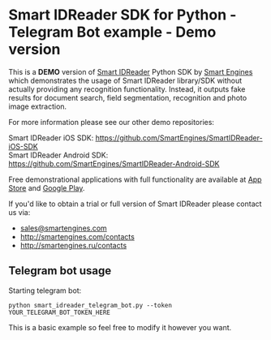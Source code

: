 # Smart IDReader SDK for Python - Telegram Bot example - Demo version

This is a **DEMO** version of [Smart IDReader](https://smartengines.com/ocr-engines/) Python SDK by [Smart Engines](https://smartengines.com) which demonstrates the usage of Smart IDReader library/SDK without actually providing any recognition functionality. 
Instead, it outputs fake results for document search, field segmentation, recognition and photo image extraction. 

For more information please see our other demo repositories:

Smart IDReader iOS SDK: https://github.com/SmartEngines/SmartIDReader-iOS-SDK  
Smart IDReader Android SDK: https://github.com/SmartEngines/SmartIDReader-Android-SDK

Free demonstrational applications with full functionality are available at [App Store](https://itunes.apple.com/app/smart-idreader/id1157877082) and [Google Play](https://play.google.com/store/apps/details?id=biz.smartengines.smartid).

If you'd like to obtain a trial or full version of Smart IDReader please contact us via:
* sales@smartengines.com 
* http://smartengines.com/contacts
* http://smartengines.ru/contacts

## Telegram bot usage

Starting telegram bot:

```
python smart_idreader_telegram_bot.py --token YOUR_TELEGRAM_BOT_TOKEN_HERE
```

This is a basic example so feel free to modify it however you want.

